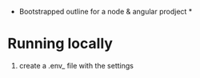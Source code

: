 * Bootstrapped outline for a node & angular prodject *

# Running locally

1. create a .env_ file with the settings
